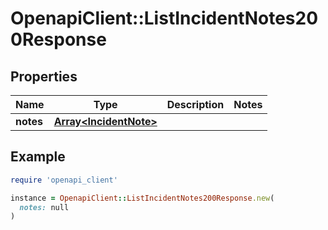 # OpenapiClient::ListIncidentNotes200Response

## Properties

| Name | Type | Description | Notes |
| ---- | ---- | ----------- | ----- |
| **notes** | [**Array&lt;IncidentNote&gt;**](IncidentNote.md) |  |  |

## Example

```ruby
require 'openapi_client'

instance = OpenapiClient::ListIncidentNotes200Response.new(
  notes: null
)
```


